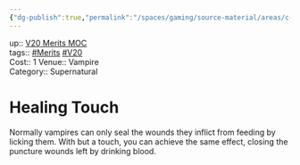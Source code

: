 ```yaml
---
{"dg-publish":true,"permalink":"/spaces/gaming/source-material/areas/c-wo-d/genre/vampire/v20/merits-and-flaws/healing-touch/","dgHomeLink":true,"dgPassFrontmatter":true}
---
```


up:: [V20 Merits MOC](app://obsidian.md/V20%20Merits%20MOC)  
tags:: [#Merits](app://obsidian.md/index.html#Merits) [#V20](app://obsidian.md/index.html#V20)  
Cost:: 1 
Venue:: Vampire  
Category:: Supernatural
# Healing Touch
Normally vampires can only seal the wounds they
inflict from feeding by licking them. With but a touch,
you can achieve the same effect, closing the puncture
wounds left by drinking blood.